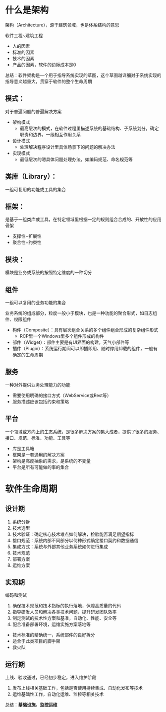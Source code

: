 # 什么是架构

架构（Architecture），源于建筑领域，也是体系结构的意思

软件工程~建筑工程

- 人的因素
- 标准的因素
- 技术的因素
- 产品的因素，软件的边际成本是0

总结：软件架构是一个用于指导系统实现的草图，这个草图越详细对于系统实现的指导意义越重大，贯穿于软件的整个生命周期

## **模式**：

对于普遍问题的普遍解决方案

- 架构模式	
  - 最高层次的模式，在软件过程里描述系统的基础结构、子系统划分，确定职责和边界，一级相互作用关系
- 设计模式
  - 处理解决程序设计里具体场景下的问题的解决办法
- 实现模式
  - 最低层次的嗯具体问题处理办法，如编码规范、命名规范等

## **类库（Library）**：

一组可复用的功能或工具的集合

## **框架：**

是基于一组类库或工具，在特定领域里根据一定的规则组合合成的、开放性的应用骨架

- 支撑性+扩展性
- 聚合性+约束性

## 模块：

模块是业务或系统的按照特定维度的一种切分

## 组件

一组可以复用的业务功能的集合

业务系统的组成部分，粒度一般小于模块，也是一种功能的聚合形式，如日志组件、权限组件

- 构件（Composite）：具有层次组合关系的多个组件组合形成的复杂组件形式
  - RCP里一个Windows里多个组件形成的构件
- 部件（Widget）：部件主要是有UI界面的构建，天气小部件等
- 插件（Plugin）：系统运行期间可以即插即用、随时停用卸载的组件，一般有确定的生命周期

## 服务

一种对外提供业务处理能力的功能

- 需要使用明确的接口方式（WebService或Rest等）
- 服务描述应该包括约束和策略

## 平台

一个领域或方向上的生态系统，是很多解决方案的集大成者，提供了很多的服务、接口、规范、标准、功能、工具等

- 库是工具箱
- 框架是一套通用的解决方案
- 架构是高度抽象的需求，是系统的不变量
- 平台是所有可能做的事的集合

# 软件生命周期

## 设计期

1. 系统分拆
2. 技术选型
3. 技术验证：确定核心技术难点如何解决，检验能否满足期望指标
4. 接口规范：系统内部不同部分以何种形式确定接口契约和数据通信
5. 集成方式：系统与外部其他业务系统如何进行集成
6. 技术规范
7. 部署方案
8. 运维方案

## 实现期

编码和测试

1. 确保技术规范和技术指标的执行落地，保障高质量的代码
2. 指导研发人员和解决各类技术问题，提升研发团队效率
3. 制定测试的技术性方案和基准，自动化、性能、安全等
4. 配合准备部署环境，运维实施方案落地等

- 技术标准的精确统一，系统部件的良好拆分
- 适合于此类项目的脚手架
- 救火队

## 运行期

上线、验收通过，已经初步稳定，进入维护阶段

1. 发布上线相关基础工作，包括是否使用持续集成、自动化发布等技术
2. 运维基础性工作，自动化运维、监控等相关技术

总结：**基础设施、监控运维**